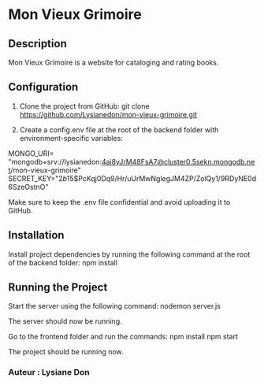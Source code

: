 # Mon Vieux Grimoire 

## Description
Mon Vieux Grimoire is a website for cataloging and rating books. 

## Configuration
1. Clone the project from GitHub:
git clone https://github.com/Lysianedon/mon-vieux-grimoire.git

2. Create a config.env file at the root of the backend folder with environment-specific variables:

MONGO_URI= "mongodb+srv://lysianedon:4ai8yJrM48FsA7@cluster0.5sekn.mongodb.net/mon-vieux-grimoire"
SECRET_KEY="$2b$15$PcKqj0Dq9/Hr/uUrMwNglegJM4ZP/ZolQy1/9RDyNE0d6SzeOstnO"

Make sure to keep the .env file confidential and avoid uploading it to GitHub.

## Installation
Install project dependencies by running the following command at the root of the backend folder:
npm install

## Running the Project
Start the server using the following command: 
nodemon server.js

The server should now be running.

Go to the frontend folder and run the commands:
npm install
npm start

The project should be running now.

### Auteur : Lysiane Don
